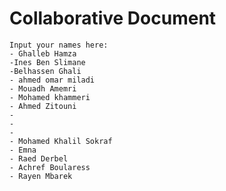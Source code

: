 # Collaborative Document
    Input your names here:
    - Ghalleb Hamza
    -Ines Ben Slimane
    -Belhassen Ghali
    - ahmed omar miladi
    - Mouadh Amemri
    - Mohamed khammeri
    - Ahmed Zitouni
    -
    -
    -
    - Mohamed Khalil Sokraf
    - Emna
    - Raed Derbel
    - Achref Boularess
    - Rayen Mbarek
